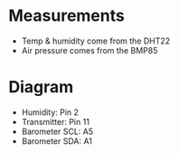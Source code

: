 # Measurements

- Temp & humidity come from the DHT22
- Air pressure comes from the BMP85


# Diagram

- Humidity: Pin 2
- Transmitter: Pin 11
- Barometer SCL: A5
- Barometer SDA: A1
